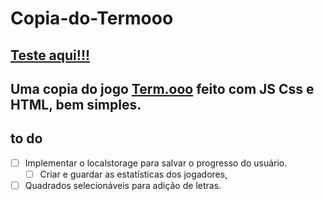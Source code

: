 # Copia-do-Termooo
 [Teste aqui!!!](julio-cesar-pc.github.io/copia-do-termooo/)
---
Uma copia do jogo [Term.ooo](https://term.ooo/) feito com JS Css e HTML, bem simples.
---
## to do
- [ ] Implementar o localstorage para salvar o progresso do usuário.
  - [ ] Criar e guardar as estatísticas dos jogadores,
- [ ] Quadrados selecionáveis para adição de letras.
